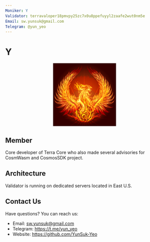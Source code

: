 ```yaml
---
Moniker: Y
Validator: terravaloper18pmvpy25zc7x0u8ppefuyyl2zaafe2wut0nm5e
Email: sw.yunsuk@gmail.com
Telegram: @yun_yeo
---
```


# Y
<p align="center">
  <img src="Y-logo.png" width="200" height="200">
</p>

## Member

Core developer of Terra Core who also made several advisories for CosmWasm and CosmosSDK project.

## Architecture

Validator is running on dedicated servers located in East U.S.

## Contact Us

Have questions? You can reach us:

- Email: sw.yunsuk@gmail.com
- Telegram: https://t.me/yun_yeo
- Website: https://github.com/YunSuk-Yeo
